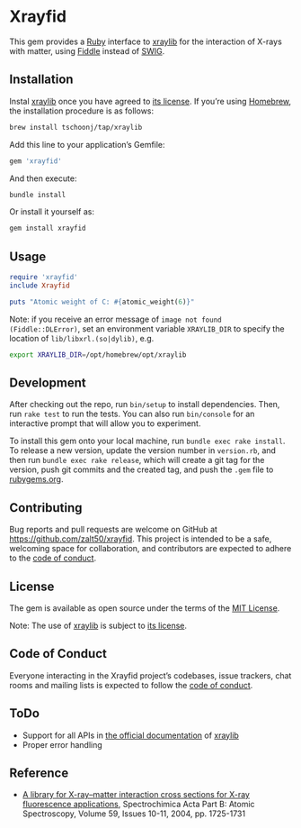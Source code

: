 # Xrayfid

This gem provides a [Ruby](https://www.ruby-lang.org) interface to
[xraylib](https://github.com/tschoonj/xraylib) for the interaction of
X-rays with matter, using [Fiddle](https://github.com/ruby/fiddle)
instead of [SWIG](http://www.swig.org).

## Installation

Instal [xraylib](https://github.com/tschoonj/xraylib) once you have
agreed to [its
license](https://github.com/tschoonj/xraylib/blob/master/license_all.txt).
If you’re using [Homebrew](https://brew.sh), the installation procedure
is as follows:

``` sh
brew install tschoonj/tap/xraylib
```

Add this line to your application’s Gemfile:

``` ruby
gem 'xrayfid'
```

And then execute:

``` sh
bundle install
```

Or install it yourself as:

``` sh
gem install xrayfid
```

## Usage

``` ruby
require 'xrayfid'
include Xrayfid

puts "Atomic weight of C: #{atomic_weight(6)}"
```

Note: if you receive an error message of
`image not found (Fiddle::DLError)`, set an environment variable
`XRAYLIB_DIR` to specify the location of `lib/libxrl.(so|dylib)`, e.g.

``` sh
export XRAYLIB_DIR=/opt/homebrew/opt/xraylib
```

## Development

After checking out the repo, run `bin/setup` to install dependencies.
Then, run `rake test` to run the tests. You can also run `bin/console`
for an interactive prompt that will allow you to experiment.

To install this gem onto your local machine, run
`bundle exec rake install`. To release a new version, update the version
number in `version.rb`, and then run `bundle exec rake release`, which
will create a git tag for the version, push git commits and the created
tag, and push the `.gem` file to [rubygems.org](https://rubygems.org).

## Contributing

Bug reports and pull requests are welcome on GitHub at
https://github.com/zalt50/xrayfid. This project is intended to be a
safe, welcoming space for collaboration, and contributors are expected
to adhere to the [code of
conduct](https://github.com/zalt50/xrayfid/blob/main/CODE_OF_CONDUCT.md).

## License

The gem is available as open source under the terms of the [MIT
License](https://opensource.org/licenses/MIT).

Note: The use of [xraylib](https://github.com/tschoonj/xraylib) is
subject to [its
license](https://github.com/tschoonj/xraylib/blob/master/license_all.txt).

## Code of Conduct

Everyone interacting in the Xrayfid project’s codebases, issue trackers,
chat rooms and mailing lists is expected to follow the [code of
conduct](https://github.com/zalt50/xrayfid/blob/main/CODE_OF_CONDUCT.md).

## ToDo

- Support for all APIs in [the official
  documentation](http://github.com/tschoonj/xraylib/wiki) of
  [xraylib](https://github.com/tschoonj/xraylib)
- Proper error handling

## Reference

- [A library for X-ray–matter interaction cross sections for X-ray
  fluorescence applications](https://doi.org/10.1016/j.sab.2004.03.014),
  Spectrochimica Acta Part B: Atomic Spectroscopy, Volume 59, Issues
  10-11, 2004, pp. 1725-1731
